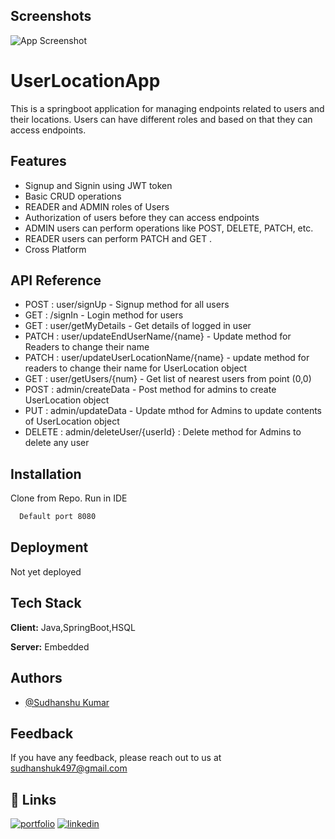 
## Screenshots

![App Screenshot]()


# UserLocationApp

This is a springboot application for managing endpoints related to users and their locations. Users can have different roles and based on that they can access endpoints.


## Features

- Signup and Signin using JWT token
- Basic CRUD operations
- READER and ADMIN roles of Users
- Authorization of users before they can access endpoints
- ADMIN users can perform  operations like POST, DELETE, PATCH, etc.
- READER users can perform PATCH and GET .
- Cross Platform


## API Reference

 - POST : user/signUp  - Signup method for all users
 - GET : /signIn  - Login method for users
 - GET : user/getMyDetails  - Get details of logged in user
 - PATCH : user/updateEndUserName/{name}  - Update method for Readers to change their name 
 - PATCH : user/updateUserLocationName/{name}  - update method for readers to change their name for UserLocation object
 - GET : user/getUsers/{num}  - Get list of nearest users from point (0,0)
 - POST : admin/createData  - Post method for admins to create UserLocation object
 - PUT : admin/updateData  - Update mthod for Admins to update contents of UserLocation object
 - DELETE : admin/deleteUser/{userId} : Delete method for Admins to delete any user
## Installation

Clone from Repo. Run in IDE 

```bash
  Default port 8080
```
    
## Deployment

Not yet deployed




## Tech Stack

**Client:** Java,SpringBoot,HSQL

**Server:** Embedded

## Authors

- [@Sudhanshu Kumar](https://github.com/sudhanshu432)


## Feedback

If you have any feedback, please reach out to us at sudhanshuk497@gmail.com


## 🔗 Links
[![portfolio](https://img.shields.io/badge/my_portfolio-000?style=for-the-badge&logo=ko-fi&logoColor=white)](https://github.com/sudhanshu432)
[![linkedin](https://img.shields.io/badge/linkedin-0A66C2?style=for-the-badge&logo=linkedin&logoColor=white)](https://www.linkedin.com/in/sudhanshu-kumar432/)
